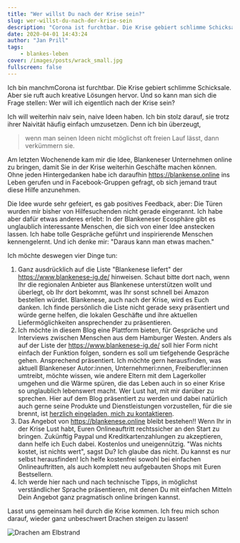 ```yaml
---
title: "Wer willst Du nach der Krise sein?"
slug: wer-willst-du-nach-der-krise-sein
description: "Corona ist furchtbar. Die Krise gebiert schlimme Schicksale. Aber sie ruft auch kreative Lösungen hervor. Und so kann man sich die Frage stellen: Wer will ich eigentlich nach der Krise sein?"
date: 2020-04-01 14:43:24
author: "Jan Prill"
tags:
    - blankes-leben
cover: /images/posts/wrack_small.jpg
fullscreen: false
---
```


Ich bin manchmCorona ist furchtbar. Die Krise gebiert schlimme Schicksale. Aber sie ruft auch kreative Lösungen hervor. Und so kann man sich die Frage stellen: Wer will ich eigentlich nach der Krise sein?

Ich will weiterhin naiv sein, naive Ideen haben. Ich bin stolz darauf, sie trotz ihrer Naivität häufig einfach umzusetzen. Denn ich bin überzeugt,

> wenn man seinen Ideen nicht möglichst oft freien Lauf lässt, dann verkümmern sie.

Am letzten Wochenende kam mir die Idee, Blankeneser Unternehmen online zu bringen, damit Sie in der Krise weiterhin Geschäfte machen können. Ohne jeden Hintergedanken habe ich daraufhin https://blankense.online ins Leben gerufen und in Facebook-Gruppen gefragt, ob sich jemand traut diese Hilfe anzunehmen. 

Die Idee wurde sehr gefeiert, es gab positives Feedback, aber: Die Türen wurden mir bisher von Hilfesuchenden nicht gerade eingerannt. Ich habe aber dafür etwas anderes erlebt: In der Blankeneser Ecosphäre gibt es unglaublich interessante Menschen, die sich von einer Idee anstecken lassen. Ich habe tolle Gespräche geführt und inspirierende Menschen kennengelernt. Und ich denke mir: "Daraus kann man etwas machen."

Ich möchte deswegen vier Dinge tun: 

1. Ganz ausdrücklich auf die Liste "Blankenese liefert" der https://www.blankenese-ig.de/ hinweisen. Schaut bitte dort nach, wenn Ihr die regionalen Anbieter aus Blankenese unterstützen wollt und überlegt, ob Ihr dort bekommt, was Ihr sonst schnell bei Amazon bestellen würdet. Blankenese, auch nach der Krise, wird es Euch danken. Ich finde persönlich die Liste nicht gerade sexy präsentiert und würde gerne helfen, die lokalen Geschäfte und ihre aktuellen Liefermöglichkeiten ansprechender zu präsentieren.
2. Ich möchte in diesem Blog eine Plattform bieten, für Gespräche und Interviews zwischen Menschen aus dem Hamburger Westen. Anders als auf der Liste der https://www.blankenese-ig.de/ soll hier Form nicht einfach der Funktion folgen, sondern es soll um tiefgehende Gespräche gehen. Ansprechend präsentiert. Ich möchte gern herausfinden, was aktuell Blankeneser Autor:innen, Unternehmeri:nnen, Freiberufler:innen umtreibt, möchte wissen, wie andere Eltern mit dem Lagerkoller umgehen und die Wärme spüren, die das Leben auch in so einer Krise so unglaublich lebenswert macht. Wer Lust hat, mit mir darüber zu sprechen. Hier auf dem Blog präsentiert zu werden und dabei natürlich auch gerne seine Produkte und Dienstleistungen vorzustellen, für die sie brennt, ist [herzlich eingeladen, mich zu kontaktieren](mailto:jan.prill@gmail.com).
3. Das Angebot von https://blankenese.online bleibt bestehen!! Wenn Ihr in der Krise Lust habt, Euren Onlineauftritt rechtssicher an den Start zu bringen. Zukünftig Paypal und Kreditkartenzahlungen zu akzeptieren, dann helfe ich Euch dabei. Kostenlos und uneigennützig. "Was nichts kostet, ist nichts wert", sagst Du? Ich glaube das nicht. Du kannst es nur selbst herausfinden! Ich helfe kostenfrei sowohl bei einfachen Onlineauftritten, als auch komplett neu aufgebauten Shops mit Euren Bestsellern.
4. Ich werde hier nach und nach technische Tipps, in möglichst verständlicher Sprache präsentieren, mit denen Du mit einfachen Mitteln Dein Angebot ganz pragmatisch online bringen kannst.

Lasst uns gemeinsam heil durch die Krise kommen. Ich freu mich schon darauf, wieder ganz unbeschwert Drachen steigen zu lassen!

![Drachen am Elbstrand](/images/posts/drachen.jpg)


